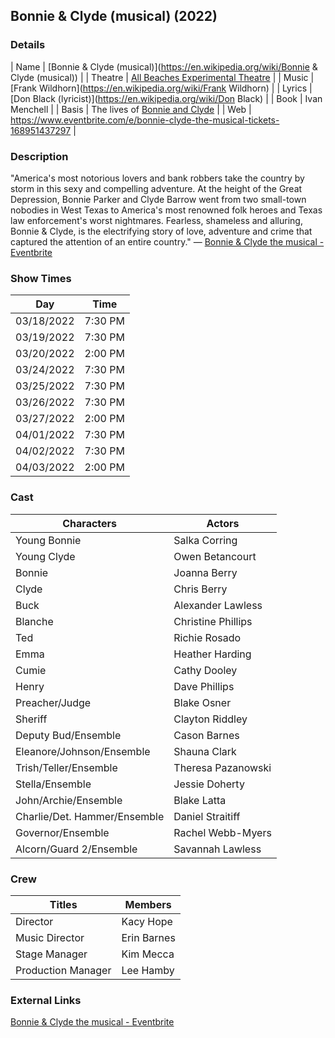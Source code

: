 ## Bonnie & Clyde (musical) (2022)

<!-- | image = File:Bonnie&Clyde-ABET2022.jpeg -->

### Details

| Name | [Bonnie & Clyde (musical)](https://en.wikipedia.org/wiki/Bonnie & Clyde (musical)) |
| Theatre | [All Beaches Experimental Theatre](ABET) |
| Music | [Frank Wildhorn](https://en.wikipedia.org/wiki/Frank Wildhorn) |
| Lyrics |[Don Black (lyricist)](https://en.wikipedia.org/wiki/Don Black) |
| Book | Ivan Menchell |
| Basis | The lives of [Bonnie and Clyde](https://en.wikipedia.org/wiki/Bonnie_and_Clyde) |
| Web | https://www.eventbrite.com/e/bonnie-clyde-the-musical-tickets-168951437297 |

### Description

"America's most notorious lovers and bank robbers take the country by storm in this sexy and compelling adventure. At the height of the Great Depression, Bonnie Parker and Clyde Barrow went from two small-town nobodies in West Texas to America's most renowned folk heroes and Texas law enforcement's worst nightmares. Fearless, shameless and alluring, Bonnie & Clyde, is the electrifying story of love, adventure and crime that captured the attention of an entire country." — [Bonnie & Clyde the musical - Eventbrite](https://www.eventbrite.com/e/bonnie-clyde-the-musical-tickets-168951437297)

### Show Times

| Day        | Time    |
| ---------- | ------- |
| 03/18/2022 | 7:30 PM |
| 03/19/2022 | 7:30 PM |
| 03/20/2022 | 2:00 PM |
| 03/24/2022 | 7:30 PM |
| 03/25/2022 | 7:30 PM |
| 03/26/2022 | 7:30 PM |
| 03/27/2022 | 2:00 PM |
| 04/01/2022 | 7:30 PM |
| 04/02/2022 | 7:30 PM |
| 04/03/2022 | 2:00 PM |

### Cast

| Characters                   | Actors             |
| ---------------------------- | ------------------ |
| Young Bonnie                 | Salka Corring      |
| Young Clyde                  | Owen Betancourt    |
| Bonnie                       | Joanna Berry       |
| Clyde                        | Chris Berry        |
| Buck                         | Alexander Lawless  |
| Blanche                      | Christine Phillips |
| Ted                          | Richie Rosado      |
| Emma                         | Heather Harding    |
| Cumie                        | Cathy Dooley       |
| Henry                        | Dave Phillips      |
| Preacher/Judge               | Blake Osner        |
| Sheriff                      | Clayton Riddley    |
| Deputy Bud/Ensemble          | Cason Barnes       |
| Eleanore/Johnson/Ensemble    | Shauna Clark       |
| Trish/Teller/Ensemble        | Theresa Pazanowski |
| Stella/Ensemble              | Jessie Doherty     |
| John/Archie/Ensemble         | Blake Latta        |
| Charlie/Det. Hammer/Ensemble | Daniel Straitiff   |
| Governor/Ensemble            | Rachel Webb-Myers  |
| Alcorn/Guard 2/Ensemble      | Savannah Lawless   |

### Crew

| Titles             | Members     |
| ------------------ | ----------- |
| Director           | Kacy Hope   |
| Music Director     | Erin Barnes |
| Stage Manager      | Kim Mecca   |
| Production Manager | Lee Hamby   |

### External Links

[Bonnie & Clyde the musical - Eventbrite](https://www.eventbrite.com/e/bonnie-clyde-the-musical-tickets-168951437297)
